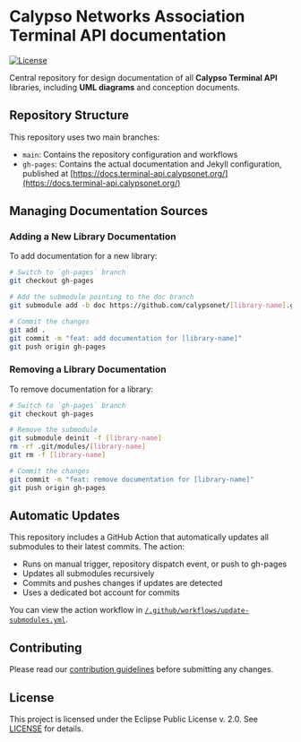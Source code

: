 # Calypso Networks Association Terminal API documentation

[![License](https://img.shields.io/badge/License-EPL_2.0-red.svg)](https://opensource.org/licenses/EPL-2.0)

Central repository for design documentation of all **Calypso Terminal API** libraries, including **UML diagrams** and conception documents.

## Repository Structure

This repository uses two main branches:
- `main`: Contains the repository configuration and workflows
- `gh-pages`: Contains the actual documentation and Jekyll configuration, published at [https://docs.terminal-api.calypsonet.org/](https://docs.terminal-api.calypsonet.org/)

## Managing Documentation Sources

### Adding a New Library Documentation

To add documentation for a new library:

```bash
# Switch to `gh-pages` branch
git checkout gh-pages

# Add the submodule pointing to the doc branch
git submodule add -b doc https://github.com/calypsonet/[library-name].git [library-name]

# Commit the changes
git add .
git commit -m "feat: add documentation for [library-name]"
git push origin gh-pages
```

### Removing a Library Documentation

To remove documentation for a library:

```bash
# Switch to `gh-pages` branch
git checkout gh-pages

# Remove the submodule
git submodule deinit -f [library-name]
rm -rf .git/modules/[library-name]
git rm -f [library-name]

# Commit the changes
git commit -m "feat: remove documentation for [library-name]"
git push origin gh-pages
```

## Automatic Updates

This repository includes a GitHub Action that automatically updates all submodules to their latest commits. The action:

- Runs on manual trigger, repository dispatch event, or push to gh-pages
- Updates all submodules recursively
- Commits and pushes changes if updates are detected
- Uses a dedicated bot account for commits

You can view the action workflow in [`/.github/workflows/update-submodules.yml`](https://github.com/calypsonet/terminal-api-doc/blob/main/.github/workflows/update-submodules.yml).

## Contributing

Please read our [contribution guidelines](https://terminal-api.calypsonet.org/community/contributing/) before submitting any changes.

## License

This project is licensed under the Eclipse Public License v. 2.0. See [LICENSE](LICENSE) for details.
